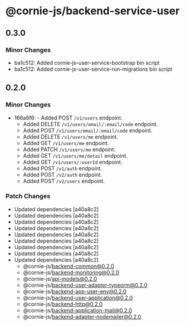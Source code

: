 # @cornie-js/backend-service-user

## 0.3.0

### Minor Changes

- ba1c512: Added cornie-js-user-service-bootstrap bin script
- ba1c512: Added cornie-js-user-service-run-migrations bin script

## 0.2.0

### Minor Changes

- 166a6f6: - Added POST `/v1/users` endpoint.
  - Added DELETE `/v1/users/email/:email/code` endpoint.
  - Added POST `/v1/users/email/:email/code` endpoint.
  - Added DELETE `/v1/users/me` endpoint.
  - Added GET `/v1/users/me` endpoint.
  - Added PATCH `/v1/users/me` endpoint.
  - Added GET `/v1/users/me/detail` endpoint.
  - Added GET `/v1/users/:userId` endpoint.
  - Added POST `/v1/auth` endpoint.
  - Added POST `/v2/auth` endpoint.
  - Added POST `/v2/users` endpoint.

### Patch Changes

- Updated dependencies [a40a8c2]
- Updated dependencies [a40a8c2]
- Updated dependencies [a40a8c2]
- Updated dependencies [a40a8c2]
- Updated dependencies [a40a8c2]
- Updated dependencies [a40a8c2]
- Updated dependencies [a40a8c2]
- Updated dependencies [a40a8c2]
- Updated dependencies [a40a8c2]
  - @cornie-js/backend-common@0.2.0
  - @cornie-js/backend-monitoring@0.2.0
  - @cornie-js/api-models@0.2.0
  - @cornie-js/backend-user-adapter-typeorm@0.2.0
  - @cornie-js/backend-app-user-env@0.2.0
  - @cornie-js/backend-user-application@0.2.0
  - @cornie-js/backend-http@0.2.0
  - @cornie-js/backend-application-mail@0.2.0
  - @cornie-js/backend-adapter-nodemailer@0.2.0
